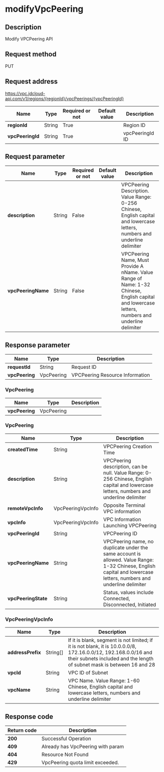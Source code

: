 # modifyVpcPeering


## Description
Modify VPCPeering API

## Request method
PUT

## Request address
https://vpc.jdcloud-api.com/v1/regions/{regionId}/vpcPeerings/{vpcPeeringId}

|Name|Type|Required or not|Default value|Description|
|---|---|---|---|---|
|**regionId**|String|True| |Region ID|
|**vpcPeeringId**|String|True| |vpcPeeringId ID|

## Request parameter
|Name|Type|Required or not|Default value|Description|
|---|---|---|---|---|
|**description**|String|False| |VPCPeering Description. Value Range: 0-256 Chinese, English capital and lowercase letters, numbers and underline delimiter|
|**vpcPeeringName**|String|False| |VPCPeering Name, Must Provide A nName. Value Range of Name: 1-32 Chinese, English capital and lowercase letters, numbers and underline delimiter|


## Response parameter
|Name|Type|Description|
|---|---|---|
|**requestId**|String|Request ID|
|**vpcPeering**|VpcPeering|VPCPeering Resource Information|


### VpcPeering
|Name|Type|Description|
|---|---|---|
|**vpcPeering**|VpcPeering| |
### VpcPeering
|Name|Type|Description|
|---|---|---|
|**createdTime**|String|VPCPeering Creation Time|
|**description**|String|VPCPeering description, can be null. Value Range: 0-256 Chinese, English capital and lowercase letters, numbers and underline delimiter|
|**remoteVpcInfo**|VpcPeeringVpcInfo|Opposite Terminal VPC information|
|**vpcInfo**|VpcPeeringVpcInfo|VPC Information Launching VPCPeering|
|**vpcPeeringId**|String|VPCPeering ID|
|**vpcPeeringName**|String|VPCPeering name, no duplicate under the same account is allowed. Value Range: 1-32 Chinese, English capital and lowercase letters, numbers and underline delimiter|
|**vpcPeeringState**|String|Status, values include Connected, Disconnected, Initiated|
### VpcPeeringVpcInfo
|Name|Type|Description|
|---|---|---|
|**addressPrefix**|String[]|If it is blank, segment is not limited; if it is not blank, it is 10.0.0.0/8, 172.16.0.0/12, 192.168.0.0/16 and their subnets included and the length of subnet mask is between 16 and 28|
|**vpcId**|String|VPC ID of Subnet|
|**vpcName**|String|VPC Name. Value Range: 1-60 Chinese, English capital and lowercase letters, numbers and underline delimiter|

## Response code
|Return code|Description|
|---|---|
|**200**|Successful Operation|
|**409**|Already has VpcPeering with param|
|**404**|Resource Not Found|
|**429**|VpcPeering quota limit exceeded.|
